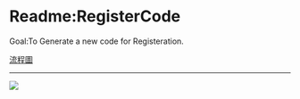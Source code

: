 # Readme:RegisterCode
Goal:To Generate a new code for Registeration.

[流程圖](https://app.diagrams.net/#Hxuunnis123%2FRegisterCode%2Fmain%2FUntitled%20Diagram.drawio)

---
![](https://i.imgur.com/PKaXGqy.png)


